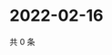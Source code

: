 # 2022-02-16

共 0 条

<!-- BEGIN WEIBO -->
<!-- 最后更新时间 Wed Feb 16 2022 20:22:00 GMT+0800 (China Standard Time) -->

<!-- END WEIBO -->
